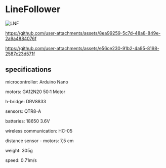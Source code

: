 # LineFollower

![LNF](https://github.com/user-attachments/assets/0cd849b1-e389-4d29-acc0-aac31ba6d942)



https://github.com/user-attachments/assets/8ea99259-5c7d-48a8-849e-2a9a4884076f

https://github.com/user-attachments/assets/e56ce230-91b2-4a95-8198-2587c23d571f




  
## specifications

microcontroller: Arduino Nano
 
motors: GA12N20 50:1 Motor

h-bridge: DRV8833

sensors: QTR8-A

batteries: 18650 3.6V

wireless communication: HC-05

distance sensor - motors: 7,5 cm

weight: 305g

speed: 0.71m/s

